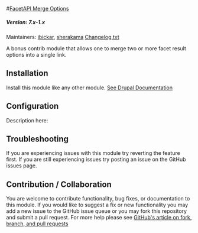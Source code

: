 #[FacetAPI Merge Options](https://github.com/SU-SWS/facetapi_merge_options)
##### Version: 7.x-1.x

Maintainers: [jbickar](https://github.com/jbickar), [sherakama](https://github.com/sherakama)
[Changelog.txt](CHANGELOG.txt)

A bonus contrib module that allows one to merge two or more facet result options into a single link.


Installation
---

Install this module like any other module. [See Drupal Documentation](https://drupal.org/documentation/install/modules-themes/modules-7)

Configuration
---

Description here:

Troubleshooting
---

If you are experiencing issues with this module try reverting the feature first. If you are still experiencing issues try posting an issue on the GitHub issues page.

Contribution / Collaboration
---

You are welcome to contribute functionality, bug fixes, or documentation to this module. If you would like to suggest a fix or new functionality you may add a new issue to the GitHub issue queue or you may fork this repository and submit a pull request. For more help please see [GitHub's article on fork, branch, and pull requests](https://help.github.com/articles/using-pull-requests)
